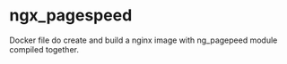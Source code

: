 # ngx_pagespeed
Docker file do create and build a nginx image with ng_pagepeed module compiled together.
